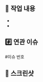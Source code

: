 ## 📝 작업 내용
<!-- 작업한 내용을 모두 작성해 주세요. -->

-
-

## #️⃣ 연관 이슈
<!-- 연관된 이슈를 태그해 주세요. -->
#이슈 번호

## 👀 스크린샷
<!-- 결과 이미지를 첨부해 주세요. -->
